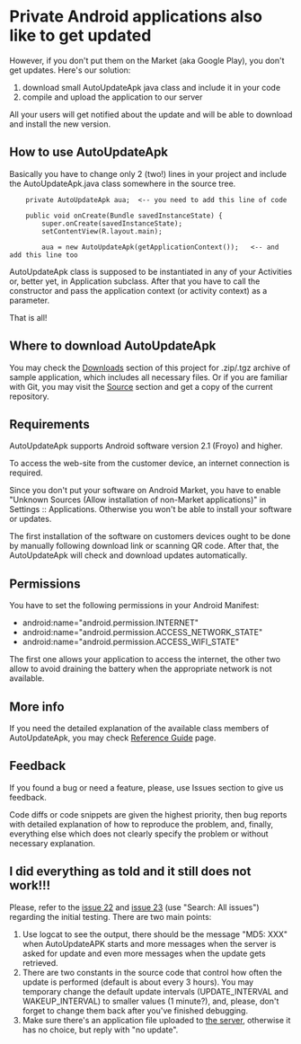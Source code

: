 # Private Android applications also like to get updated #

However, if you don't put them on the Market (aka Google Play), you don't get updates. Here's our solution:

  1. download small AutoUpdateApk java class and include it in your code
  1. compile and upload the application to our server

All your users will get notified about the update and will be able to download and install the new version.

## How to use AutoUpdateApk ##

Basically you have to change only 2 (two!) lines in your project and include the AutoUpdateApk.java class somewhere in the source tree.

```
	private AutoUpdateApk aua;	<-- you need to add this line of code

	public void onCreate(Bundle savedInstanceState) {
		super.onCreate(savedInstanceState);
		setContentView(R.layout.main);

		aua = new AutoUpdateApk(getApplicationContext());	<-- and add this line too
```

AutoUpdateApk class is supposed to be instantiated in any of your Activities or, better yet, in Application subclass. After that you have to call the constructor and pass the application context (or activity context) as a parameter.

That is all!

## Where to download AutoUpdateApk ##

You may check the [Downloads](http://code.google.com/p/auto-update-apk-client/downloads/list) section of this project for .zip/.tgz archive of sample application, which includes all necessary files. Or if you are familiar with Git, you may visit the [Source](http://code.google.com/p/auto-update-apk-client/source/checkout) section and get a copy of the current repository.

## Requirements ##

AutoUpdateApk supports Android software version 2.1 (Froyo) and higher.

To access the web-site from the customer device, an internet connection is required.

Since you don't put your software on Android Market, you have to enable "Unknown Sources (Allow installation of non-Market applications)" in Settings :: Applications. Otherwise you won't be able to install your software or updates.

The first installation of the software on customers devices ought to be done by manually following download link or scanning QR code. After that, the AutoUpdateApk will check and download updates automatically.

## Permissions ##

You have to set the following permissions in your Android Manifest:

  * android:name="android.permission.INTERNET"
  * android:name="android.permission.ACCESS\_NETWORK\_STATE"
  * android:name="android.permission.ACCESS\_WIFI\_STATE"

The first one allows your application to access the internet, the other two allow to avoid draining the battery when the appropriate network is not available.

## More info ##

If you need the detailed explanation of the available class members of AutoUpdateApk, you may check [Reference Guide](RefGuide.md) page.

## Feedback ##

If you found a bug or need a feature, please, use Issues section to give us feedback.

Code diffs or code snippets are given the highest priority, then bug reports with detailed explanation of how to reproduce the problem, and, finally, everything else which does not clearly specify the problem or without necessary explanation.

## I did everything as told and it still does not work!!! ##

Please, refer to the  [issue 22](https://code.google.com/p/auto-update-apk-client/issues/detail?id=22) and [issue 23](https://code.google.com/p/auto-update-apk-client/issues/detail?id=23) (use "Search: All issues") regarding the initial testing. There are two main points:

  1. Use logcat to see the output, there should be the message "MD5: XXX" when AutoUpdateAPK starts and more messages when the server is asked for update and even more messages when the update gets retrieved.
  1. There are two constants in the source code that control how often the update is performed (default is about every 3 hours). You may temporary change the default update intervals (UPDATE\_INTERVAL and WAKEUP\_INTERVAL) to smaller values (1 minute?), and, please, don't forget to change them back after you've finished debugging.
  1. Make sure there's an application file uploaded to [the server](http://auto-update-apk.com/), otherwise it has no choice, but reply with "no update".